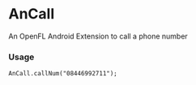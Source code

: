 AnCall
============
An OpenFL Android Extension to call a phone number

### Usage
```
AnCall.callNum("08446992711");
```





